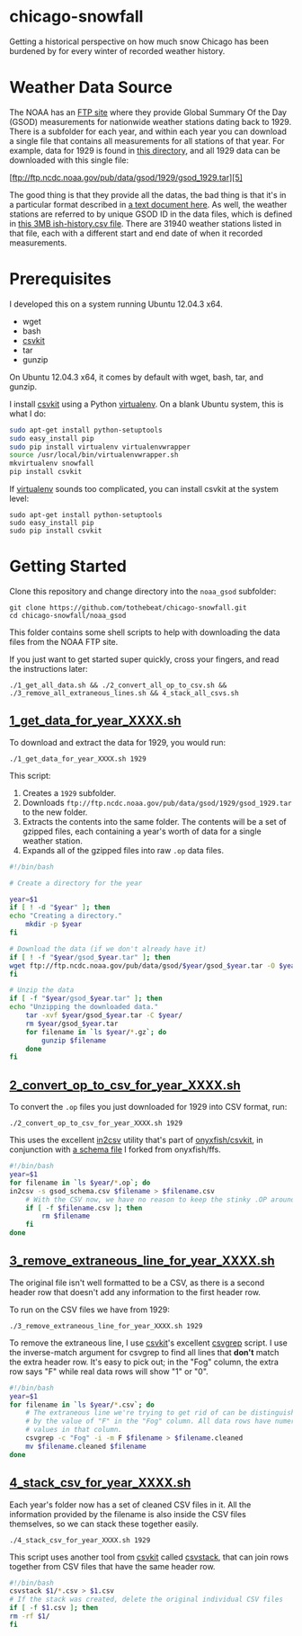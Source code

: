 chicago-snowfall
================

Getting a historical perspective on how much snow Chicago has been burdened by for every winter of recorded weather history.

Weather Data Source
===================

The NOAA has an [FTP site][1] where they provide Global Summary Of the Day (GSOD) measurements for nationwide weather stations dating back to 1929. There is a subfolder for each year, and within each year you can download a single file that contains all measurements for all stations of that year. For example, data for 1929 is found in [this directory][4], and all 1929 data can be downloaded with this single file:

[ftp://ftp.ncdc.noaa.gov/pub/data/gsod/1929/gsod_1929.tar][5]

The good thing is that they provide all the datas, the bad thing is that it's in a particular format described in [a text document here][2]. As well, the weather stations are referred to by unique GSOD ID in the data files, which is defined in [this 3MB ish-history.csv file][3]. There are 31940 weather stations listed in that file, each with a different start and end date of when it recorded measurements.

Prerequisites
=============

I developed this on a system running Ubuntu 12.04.3 x64.

* wget
* bash
* [csvkit][10]
* tar
* gunzip

On Ubuntu 12.04.3 x64, it comes by default with wget, bash, tar, and gunzip.

I install [csvkit][10] using a Python [virtualenv][11]. On a blank Ubuntu system, this is what I do:

```bash
sudo apt-get install python-setuptools
sudo easy_install pip
sudo pip install virtualenv virtualenvwrapper
source /usr/local/bin/virtualenvwrapper.sh
mkvirtualenv snowfall
pip install csvkit
```

If [virtualenv][11] sounds too complicated, you can install csvkit at the system level:

```
sudo apt-get install python-setuptools
sudo easy_install pip
sudo pip install csvkit
```


Getting Started
===============


Clone this repository and change directory into the `noaa_gsod` subfolder:

```
git clone https://github.com/tothebeat/chicago-snowfall.git
cd chicago-snowfall/noaa_gsod
```

This folder contains some shell scripts to help with downloading the data files from the NOAA FTP site.

If you just want to get started super quickly, cross your fingers, and read the instructions later:

```
./1_get_all_data.sh && ./2_convert_all_op_to_csv.sh && ./3_remove_all_extraneous_lines.sh && 4_stack_all_csvs.sh
```

## [1_get_data_for_year_XXXX.sh][6]

To download and extract the data for 1929, you would run:

```
./1_get_data_for_year_XXXX.sh 1929
```

This script:

1. Creates a `1929` subfolder.
2. Downloads `ftp://ftp.ncdc.noaa.gov/pub/data/gsod/1929/gsod_1929.tar` to the new folder.
3. Extracts the contents into the same folder. The contents will be a set of gzipped files, each containing a year's worth of data for a single weather station.
4. Expands all of the gzipped files into raw `.op` data files.

```bash
#!/bin/bash

# Create a directory for the year

year=$1
if [ ! -d "$year" ]; then
echo "Creating a directory."
    mkdir -p $year
fi

# Download the data (if we don't already have it)
if [ ! -f "$year/gsod_$year.tar" ]; then
wget ftp://ftp.ncdc.noaa.gov/pub/data/gsod/$year/gsod_$year.tar -O $year/gsod_$year.tar
fi

# Unzip the data
if [ -f "$year/gsod_$year.tar" ]; then
echo "Unzipping the downloaded data."
    tar -xvf $year/gsod_$year.tar -C $year/
    rm $year/gsod_$year.tar
    for filename in `ls $year/*.gz`; do
        gunzip $filename
    done
fi
```

## [2_convert_op_to_csv_for_year_XXXX.sh][7]

To convert the `.op` files you just downloaded for 1929 into CSV format, run:

```
./2_convert_op_to_csv_for_year_XXXX.sh 1929
```

This uses the excellent [in2csv][9] utility that's part of [onyxfish/csvkit][10], in conjunction with [a schema file][8] I forked from onyxfish/ffs.

```bash
#!/bin/bash
year=$1
for filename in `ls $year/*.op`; do
in2csv -s gsod_schema.csv $filename > $filename.csv
    # With the CSV now, we have no reason to keep the stinky .OP around
    if [ -f $filename.csv ]; then
        rm $filename
    fi
done
```

## [3_remove_extraneous_line_for_year_XXXX.sh][12]

The original file isn't well formatted to be a CSV, as there is a second header row that doesn't add any information to the first header row.

To run on the CSV files we have from 1929:

```
./3_remove_extraneous_line_for_year_XXXX.sh 1929
```

To remove the extraneous line, I use [csvkit][10]'s excellent [csvgrep][14] script. I use the inverse-match argument for csvgrep to find all lines that **don't** match the extra header row. It's easy to pick out; in the "Fog" column, the extra row says "F" while real data rows will show "1" or "0".

```bash
#!/bin/bash
year=$1
for filename in `ls $year/*.csv`; do
    # The extraneous line we're trying to get rid of can be distinguished
    # by the value of "F" in the "Fog" column. All data rows have numeric
    # values in that column.
    csvgrep -c "Fog" -i -m F $filename > $filename.cleaned
    mv $filename.cleaned $filename
done
```

## [4_stack_csv_for_year_XXXX.sh][13]

Each year's folder now has a set of cleaned CSV files in it. All the information provided by the filename is also inside the CSV files themselves, so we can stack these together easily.

```
./4_stack_csv_for_year_XXXX.sh 1929
```

This script uses another tool from [csvkit][10] called [csvstack][15], that can join rows together from CSV files that have the same header row.

```bash
#!/bin/bash
csvstack $1/*.csv > $1.csv
# If the stack was created, delete the original individual CSV files
if [ -f $1.csv ]; then
rm -rf $1/
fi
```


  [1]: ftp://ftp.ncdc.noaa.gov/pub/data/gsod/
  [2]: ftp://ftp.ncdc.noaa.gov/pub/data/gsod/GSOD_DESC.txt
  [3]: ftp://ftp.ncdc.noaa.gov/pub/data/gsod/ish-history.csv
  [4]: ftp://ftp.ncdc.noaa.gov/pub/data/gsod/1929/
  [5]: ftp://ftp.ncdc.noaa.gov/pub/data/gsod/1929/gsod_1929.tar
  [6]: https://github.com/tothebeat/chicago-snowfall/blob/master/noaa_gsod/1_get_data_for_year_XXXX.sh
  [7]: https://github.com/tothebeat/chicago-snowfall/blob/master/noaa_gsod/2_convert_op_to_csv_for_year_XXXX.sh
  [8]: https://github.com/tothebeat/ffs/blob/master/us/noaa/gsod_schema.csv
  [9]: http://csvkit.readthedocs.org/en/latest/scripts/in2csv.html
  [10]: https://github.com/onyxfish/csvkit
  [11]: http://www.virtualenv.org/en/latest/
  [12]: https://github.com/tothebeat/chicago-snowfall/blob/master/noaa_gsod/3_remove_extraneous_line_for_year_XXXX.sh
  [13]: https://github.com/tothebeat/chicago-snowfall/blob/master/noaa_gsod/4_stack_csv_for_year_XXXX.sh
  [14]: http://csvkit.readthedocs.org/en/latest/scripts/csvgrep.html
  [15]: http://csvkit.readthedocs.org/en/latest/scripts/csvstack.html